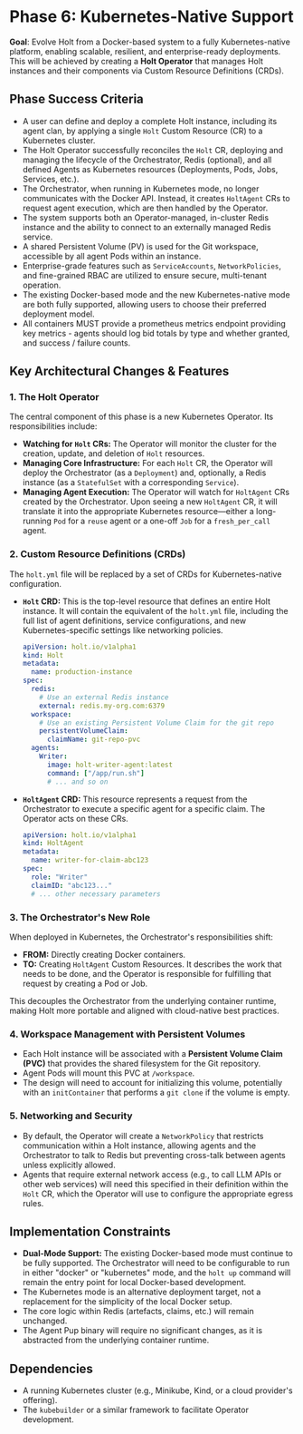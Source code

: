 # **Phase 6: Kubernetes-Native Support**

**Goal**: Evolve Holt from a Docker-based system to a fully Kubernetes-native platform, enabling scalable, resilient, and enterprise-ready deployments. This will be achieved by creating a **Holt Operator** that manages Holt instances and their components via Custom Resource Definitions (CRDs).

## **Phase Success Criteria**

- A user can define and deploy a complete Holt instance, including its agent clan, by applying a single `Holt` Custom Resource (CR) to a Kubernetes cluster.
- The Holt Operator successfully reconciles the `Holt` CR, deploying and managing the lifecycle of the Orchestrator, Redis (optional), and all defined Agents as Kubernetes resources (Deployments, Pods, Jobs, Services, etc.).
- The Orchestrator, when running in Kubernetes mode, no longer communicates with the Docker API. Instead, it creates `HoltAgent` CRs to request agent execution, which are then handled by the Operator.
- The system supports both an Operator-managed, in-cluster Redis instance and the ability to connect to an externally managed Redis service.
- A shared Persistent Volume (PV) is used for the Git workspace, accessible by all agent Pods within an instance.
- Enterprise-grade features such as `ServiceAccounts`, `NetworkPolicies`, and fine-grained RBAC are utilized to ensure secure, multi-tenant operation.
- The existing Docker-based mode and the new Kubernetes-native mode are both fully supported, allowing users to choose their preferred deployment model.
- All containers MUST provide a prometheus metrics endpoint providing key metrics - agents should log bid totals by type and whether granted, and success / failure counts.

## **Key Architectural Changes & Features**

### 1. The Holt Operator

The central component of this phase is a new Kubernetes Operator. Its responsibilities include:
- **Watching for `Holt` CRs:** The Operator will monitor the cluster for the creation, update, and deletion of `Holt` resources.
- **Managing Core Infrastructure:** For each `Holt` CR, the Operator will deploy the Orchestrator (as a `Deployment`) and, optionally, a Redis instance (as a `StatefulSet` with a corresponding `Service`).
- **Managing Agent Execution:** The Operator will watch for `HoltAgent` CRs created by the Orchestrator. Upon seeing a new `HoltAgent` CR, it will translate it into the appropriate Kubernetes resource—either a long-running `Pod` for a `reuse` agent or a one-off `Job` for a `fresh_per_call` agent.

### 2. Custom Resource Definitions (CRDs)

The `holt.yml` file will be replaced by a set of CRDs for Kubernetes-native configuration.

*   **`Holt` CRD:** This is the top-level resource that defines an entire Holt instance. It will contain the equivalent of the `holt.yml` file, including the full list of agent definitions, service configurations, and new Kubernetes-specific settings like networking policies.

    ```yaml
    apiVersion: holt.io/v1alpha1
    kind: Holt
    metadata:
      name: production-instance
    spec:
      redis:
        # Use an external Redis instance
        external: redis.my-org.com:6379
      workspace:
        # Use an existing Persistent Volume Claim for the git repo
        persistentVolumeClaim:
          claimName: git-repo-pvc
      agents:
        Writer:
          image: holt-writer-agent:latest
          command: ["/app/run.sh"]
          # ... and so on
    ```

*   **`HoltAgent` CRD:** This resource represents a request from the Orchestrator to execute a specific agent for a specific claim. The Operator acts on these CRs.

    ```yaml
    apiVersion: holt.io/v1alpha1
    kind: HoltAgent
    metadata:
      name: writer-for-claim-abc123
    spec:
      role: "Writer"
      claimID: "abc123..."
      # ... other necessary parameters
    ```

### 3. The Orchestrator's New Role

When deployed in Kubernetes, the Orchestrator's responsibilities shift:
- **FROM:** Directly creating Docker containers.
- **TO:** Creating `HoltAgent` Custom Resources. It describes the work that needs to be done, and the Operator is responsible for fulfilling that request by creating a Pod or Job.

This decouples the Orchestrator from the underlying container runtime, making Holt more portable and aligned with cloud-native best practices.

### 4. Workspace Management with Persistent Volumes

- Each Holt instance will be associated with a **Persistent Volume Claim (PVC)** that provides the shared filesystem for the Git repository.
- Agent Pods will mount this PVC at `/workspace`.
- The design will need to account for initializing this volume, potentially with an `initContainer` that performs a `git clone` if the volume is empty.

### 5. Networking and Security

- By default, the Operator will create a `NetworkPolicy` that restricts communication within a Holt instance, allowing agents and the Orchestrator to talk to Redis but preventing cross-talk between agents unless explicitly allowed.
- Agents that require external network access (e.g., to call LLM APIs or other web services) will need this specified in their definition within the `Holt` CR, which the Operator will use to configure the appropriate egress rules.

## **Implementation Constraints**

- **Dual-Mode Support:** The existing Docker-based mode must continue to be fully supported. The Orchestrator will need to be configurable to run in either "docker" or "kubernetes" mode, and the `holt up` command will remain the entry point for local Docker-based development.
- The Kubernetes mode is an alternative deployment target, not a replacement for the simplicity of the local Docker setup.
- The core logic within Redis (artefacts, claims, etc.) will remain unchanged.
- The Agent Pup binary will require no significant changes, as it is abstracted from the underlying container runtime.

## **Dependencies**

- A running Kubernetes cluster (e.g., Minikube, Kind, or a cloud provider's offering).
- The `kubebuilder` or a similar framework to facilitate Operator development.

